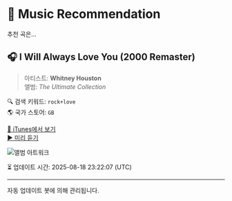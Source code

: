 
# 🎵 Music Recommendation

추천 곡은...

## 🎧 I Will Always Love You (2000 Remaster)  
> 아티스트: **Whitney Houston**  
> 앨범: _The Ultimate Collection_  

🔍 검색 키워드: `rock+love`  
🌎 국가 스토어: `GB`

[🔗 iTunes에서 보기](https://music.apple.com/gb/album/i-will-always-love-you-2000-remaster/266232420?i=266232438&uo=4)  
[▶️ 미리 듣기](https://audio-ssl.itunes.apple.com/itunes-assets/AudioPreview122/v4/6c/66/e0/6c66e0c4-9803-6ce4-4621-0e5518a559cc/mzaf_7472749391859555130.plus.aac.p.m4a)

![앨범 아트워크](https://is1-ssl.mzstatic.com/image/thumb/Music111/v4/6f/c1/0a/6fc10af1-5c33-bb2a-feeb-aad54d3a63da/886971770124.jpg/100x100bb.jpg)

⏳ 업데이트 시간: 2025-08-18 23:22:07 (UTC)

---
자동 업데이트 봇에 의해 관리됩니다.
